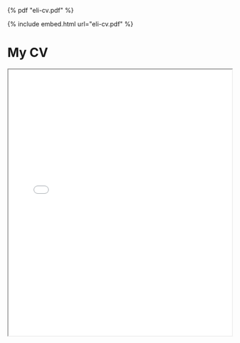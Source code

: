  {% pdf "eli-cv.pdf" %}

 {% include embed.html url="eli-cv.pdf" %}

 <h1>My CV</h1>
<iframe src="{{ 'eli-cv.pdf' | relative_url }}" width="100%" height="600px"></iframe>
